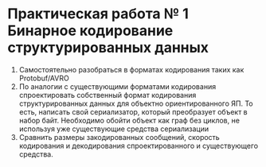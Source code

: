# Практическая работа № 1 Бинарное кодирование структурированных данных
1) Самостоятельно разобраться в форматах кодирования таких как Protobuf/AVRO
2) По аналогии с существующими форматами кодирования спроектировать собственный
формат кодирования структурированных данных для объектно ориентированного ЯП. То
есть, написать свой сериализатор, который преобразует объект в набор байт. Необходимо
обойти объект как граф без циклов, не используя уже существующие средства
сериализации
3) Сравнить размеры закодированных сообщений, скорость кодирования и декодирования
спроектированного и существующего средства.